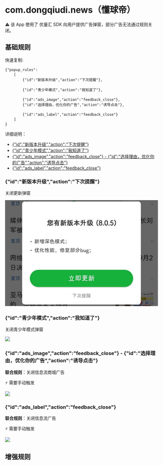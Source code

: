 # com.dongqiudi.news（懂球帝）

⚠ 该 App 使用了 优量汇 SDK 向用户提供广告弹窗，部分广告无法通过规则关闭。

## 基础规则

快速复制:
```
{"popup_rules":
    [
        {"id":"新版本升级","action":"下次提醒"},

        {"id":"青少年模式","action":"我知道了"},

        {"id":"ads_image","action":"feedback_close"},
        {"id":"选择理由，优化你的广告","action":"诱导点击"},

        {"id":"ads_label","action":"feedback_close"}        
    ]
}
```
详细说明：
- [{"id":"新版本升级","action":"下次提醒"}](#id新版本升级action下次提醒)
- [{"id":"青少年模式","action":"我知道了"}](#id青少年模式action我知道了)
- [{"id":"ads_image","action":"feedback_close"} - {"id":"选择理由，优化你的广告","action":"诱导点击"}](#idads_imageactionfeedback_close---id选择理由优化你的广告action诱导点击)
- [{"id":"ads_label","action":"feedback_close"}](#idads_labelactionfeedback_close)

### {"id":"新版本升级","action":"下次提醒"}
关闭更新弹窗

![](./assets/更新弹窗.jpg)

### {"id":"青少年模式","action":"我知道了"}
关闭青少年模式弹窗

![](./assets/青少年模式弹窗.jpg)

### {"id":"ads_image","action":"feedback_close"} - {"id":"选择理由，优化你的广告","action":"诱导点击"}
**联合规则**：关闭信息流商城广告

⚡ 需要手动触发

![](./assets/信息流商城广告.jpg)

### {"id":"ads_label","action":"feedback_close"}
**联合规则**：关闭信息流广告

⚡ 需要手动触发

![](./assets/信息流广告.jpg)

## 增强规则
